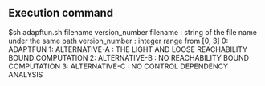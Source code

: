 ## Execution command
$sh adapftun.sh filename version_number
filename : string of the file name under the same path
version_number : integer range from [0, 3]
0: ADAPTFUN
1: ALTERNATIVE-A : THE LIGHT AND LOOSE REACHABILITY BOUND COMPUTATION
2: ALTERNATIVE-B : NO REACHABILITY BOUND COMPUTATION 
3: ALTERNATIVE-C : NO CONTROL DEPENDENCY ANALYSIS 